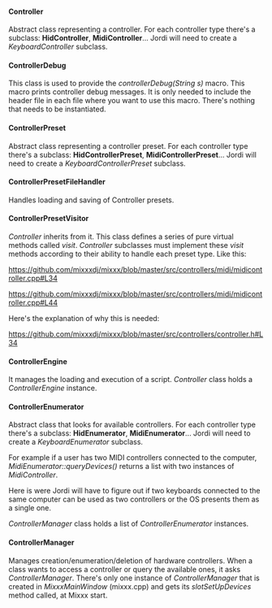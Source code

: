 #### Controller

Abstract class representing a controller. For each controller type
there's a subclass: **HidController**, **MidiController**... Jordi will
need to create a *KeyboardController* subclass.

#### ControllerDebug

This class is used to provide the *controllerDebug(String s)* macro.
This macro prints controller debug messages. It is only needed to
include the header file in each file where you want to use this macro.
There's nothing that needs to be instantiated.

#### ControllerPreset

Abstract class representing a controller preset. For each controller
type there's a subclass: **HidControllerPreset**,
**MidiControllerPreset**... Jordi will need to create a
*KeyboardControllerPreset* subclass.

#### ControllerPresetFileHandler

Handles loading and saving of Controller presets.

#### ControllerPresetVisitor

*Controller* inherits from it. This class defines a series of pure
virtual methods called *visit*. *Controller* subclasses must implement
these *visit* methods according to their ability to handle each preset
type. Like this:

<https://github.com/mixxxdj/mixxx/blob/master/src/controllers/midi/midicontroller.cpp#L34>

<https://github.com/mixxxdj/mixxx/blob/master/src/controllers/midi/midicontroller.cpp#L44>

Here's the explanation of why this is needed:

<https://github.com/mixxxdj/mixxx/blob/master/src/controllers/controller.h#L34>

#### ControllerEngine

It manages the loading and execution of a script. *Controller* class
holds a *ControllerEngine* instance.

#### ControllerEnumerator

Abstract class that looks for available controllers. For each controller
type there's a subclass: **HidEnumerator**, **MidiEnumerator**... Jordi
will need to create a *KeyboardEnumerator* subclass.

For example if a user has two MIDI controllers connected to the
computer, *MidiEnumerator::queryDevices()* returns a list with two
instances of *MidiController*.

Here is were Jordi will have to figure out if two keyboards connected to
the same computer can be used as two controllers or the OS presents them
as a single one.

*ControllerManager* class holds a list of *ControllerEnumerator*
instances.

#### ControllerManager

Manages creation/enumeration/deletion of hardware controllers. When a
class wants to access a controller or query the available ones, it asks
*ControllerManager*. There's only one instance of *ControllerManager*
that is created in *MixxxMainWindow* (mixxx.cpp) and gets its
*slotSetUpDevices* method called, at Mixxx start.
